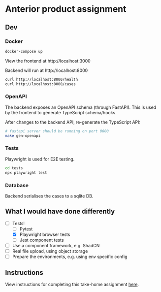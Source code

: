 # Anterior product assignment

## Dev

### Docker

```bash
docker-compose up
```

View the frontend at http://localhost:3000

Backend will run at http://localhost:8000

```bash
curl http://localhost:8000/health
curl http://localhost:8000/cases
```

### OpenAPI

The backend exposes an OpenAPI schema (through FastAPI). This is used by the frontend to generate TypeScript schema/hooks.

After changes to the backend API, re-generate the TypeScript API:

```bash
# fastapi server should be running on port 8000
make gen-openapi
```

### Tests

Playwright is used for E2E testing.

```bash
cd tests
npx playwright test
```

### Database

Backend serialises the cases to a sqlite DB.

## What I would have done differently

- [ ] Tests!
  - [ ] Pytest
  - [x] Playwright browser tests
  - [ ] Jest component tests
- [ ] Use a component framework, e.g. ShadCN
- [ ] Real file upload, using object storage
- [ ] Prepare the environments, e.g. using env specific config

## Instructions

View instructions for completing this take-home assignment [here](https://co-helm.notion.site/Senior-Product-Engineer-Take-Home-6e82ec45cc2a46b59a0d9ee3aeb9449c).

